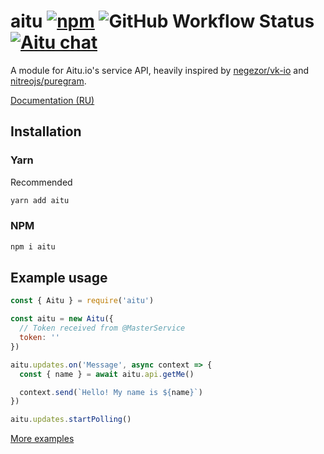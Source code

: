 # aitu [![npm](https://img.shields.io/npm/v/aitu?style=flat-square)](https://www.npmjs.com/package/aitu) ![GitHub Workflow Status](https://img.shields.io/github/workflow/status/vitalyavolyn/aitu/Run%20tests%20and%20build?style=flat-square) [![Aitu chat](https://img.shields.io/badge/chat-aitu-2e4de5?style=flat-square)](https://i2.app.link/7S8HEZt9Aab)

A module for Aitu.io's service API, heavily inspired by [negezor/vk-io](https://github.com/negezor/vk-io) and [nitreojs/puregram](https://github.com/nitreojs/puregram).

[Documentation (RU)](https://github.com/vitalyavolyn/aitu/blob/master/docs/ru/README.md)

## Installation

### Yarn

Recommended

```sh
yarn add aitu
```

### NPM

```sh
npm i aitu
```

## Example usage

```js
const { Aitu } = require('aitu')

const aitu = new Aitu({
  // Token received from @MasterService
  token: ''
})

aitu.updates.on('Message', async context => {
  const { name } = await aitu.api.getMe()

  context.send(`Hello! My name is ${name}`)
})

aitu.updates.startPolling()
```

[More examples](https://github.com/vitalyavolyn/aitu/blob/master/examples)
